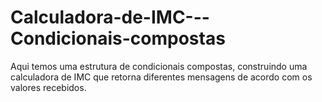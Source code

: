 # Calculadora-de-IMC---Condicionais-compostas
Aqui temos uma estrutura de condicionais compostas, construindo uma calculadora de IMC que retorna diferentes mensagens de acordo com os valores recebidos.
